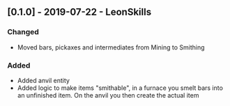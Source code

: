## [0.1.0] - 2019-07-22 - LeonSkills

### Changed
- Moved bars, pickaxes and intermediates from Mining to Smithing

### Added
- Added anvil entity
- Added logic to make items "smithable", in a furnace you smelt bars into an unfinished item. On the anvil you then create the actual item
